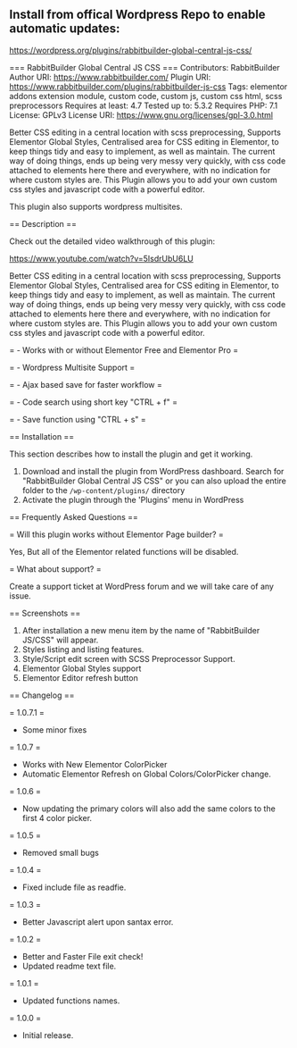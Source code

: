 ## Install from offical Wordpress Repo to enable automatic updates:

https://wordpress.org/plugins/rabbitbuilder-global-central-js-css/


=== RabbitBuilder Global Central JS CSS ===
Contributors: RabbitBuilder
Author URI: https://www.rabbitbuilder.com/
Plugin URI: https://www.rabbitbuilder.com/plugins/rabbitbuilder-js-css
Tags: elementor addons extension module, custom code, custom js, custom css html, scss preprocessors
Requires at least: 4.7
Tested up to: 5.3.2
Requires PHP: 7.1
License: GPLv3
License URI: https://www.gnu.org/licenses/gpl-3.0.html

Better CSS editing in a central location with scss preprocessing, Supports Elementor Global Styles, Centralised area for CSS editing in Elementor, to keep things tidy and easy to implement, as well as maintain. The current way of doing things, ends up being very messy very quickly, with css code attached to elements here there and everywhere, with no indication for where custom styles are. This Plugin allows you to add your own custom css styles and javascript code with a powerful editor.

This plugin also supports wordpress multisites.


== Description ==

Check out the detailed video walkthrough of this plugin:

https://www.youtube.com/watch?v=5IsdrUbU6LU


Better CSS editing in a central location with scss preprocessing, Supports Elementor Global Styles, Centralised area for CSS editing in Elementor, to keep things tidy and easy to implement, as well as maintain. The current way of doing things, ends up being very messy very quickly, with css code attached to elements here there and everywhere, with no indication for where custom styles are. This Plugin allows you to add your own custom css styles and javascript code with a powerful editor.

= - Works with or without Elementor Free and Elementor Pro =

= - Wordpress Multisite Support =

= - Ajax based save for faster workflow =

= - Code search using short key "CTRL + f" =

= - Save function using "CTRL + s" =


== Installation ==

This section describes how to install the plugin and get it working.
1. Download and install the plugin from WordPress dashboard. Search for "RabbitBuilder Global Central JS CSS" or you can also upload the entire folder to the `/wp-content/plugins/` directory
2. Activate the plugin through the 'Plugins' menu in WordPress



== Frequently Asked Questions ==

= Will this plugin works without Elementor Page builder? =

Yes, But all of the Elementor related functions will be disabled.

= What about support? =

Create a support ticket at WordPress forum and we will take care of any issue.



== Screenshots ==

1. After installation a new menu item by the name of "RabbitBuilder JS/CSS" will appear.
2. Styles listing and listing features.
3. Style/Script edit screen with SCSS Preprocessor Support.
4. Elementor Global Styles support
5. Elementor Editor refresh button


== Changelog ==

= 1.0.7.1 =
* Some minor fixes

= 1.0.7 =
* Works with New Elementor ColorPicker
* Automatic Elementor Refresh on Global Colors/ColorPicker change.

= 1.0.6 =
* Now updating the primary colors will also add the same colors to the first 4 color picker.

= 1.0.5 =
* Removed small bugs

= 1.0.4 =
* Fixed include file as readfie.

= 1.0.3 =
* Better Javascript alert upon santax error.

= 1.0.2 =
* Better and Faster File exit check!
* Updated readme text file.

= 1.0.1 =
* Updated functions names.

= 1.0.0 =
* Initial release.
